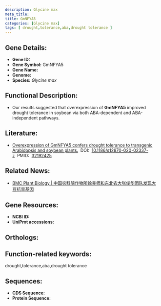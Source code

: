 ```yaml
---
description: Glycine max
meta_title:
title: GmNFYA5
categories: [Glycine max]
tags: [ drought,tolerance,aba,drought tolerance ]
---
```


## Gene Details:
- **Gene ID:**	[]()
- **Gene Symbol:** GmNFYA5
- **Gene Name:** 
- **Genome:** []()
- **Species:** *Glycine max*

## Functional Description:
   - Our results suggested that overexpression of **GmNFYA5** improved drought tolerance in soybean via both ABA-dependent and ABA-independent pathways.

## Literature:
   - [Overexpression of GmNFYA5 confers drought tolerance to transgenic Arabidopsis and soybean plants.]( https://bmcplantbiol.biomedcentral.com/articles/10.1186/s12870-020-02337-z#Sec29)&nbsp;&nbsp;DOI:&nbsp;&nbsp;[10.1186/s12870-020-02337-z](https://bmcplantbiol.biomedcentral.com/articles/10.1186/s12870-020-02337-z#Sec29)&nbsp;&nbsp;PMID:&nbsp;&nbsp;[32192425](https://pubmed.ncbi.nlm.nih.gov/32192425/)

## Related News:
   - [BMC Plant Biology | 中国农科院作物所徐兆师和东北农大张俊华团队发现大豆抗旱基因](https://mp.weixin.qq.com/s?__biz=Mzg3MDEwNDEyMg==&mid=2247487812&idx=7&sn=1a652e3ad6885758cf2958987db3e062&chksm=ce93bc11f9e43507ce33d120ac492c3ff91266b232f4ea9a0f6c0b37ad7165581aa622800cf5&scene=27#wechat_redirect)

## Gene Resources:
- **NCBI ID:** [](https://www.ncbi.nlm.nih.gov/gene/?term=)
- **UniProt accessions:** [](https://www.uniprot.org/uniprotkb//entry)

## Orthologs:

## Function-related keywords:
drought,tolerance,aba,drought tolerance

## Sequences:
- **CDS Sequence:**
- **Protein Sequence:**
